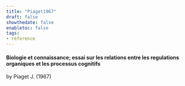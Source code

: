 ```yaml
---
title: "Piaget1967"
draft: false
showthedate: false
enabletoc: false
tags:
- reference
---
```


#### **Biologie et connaissance; essai sur les relations entre les regulations organiques et les processus cognitifs**     
by Piaget J. (1967)         


